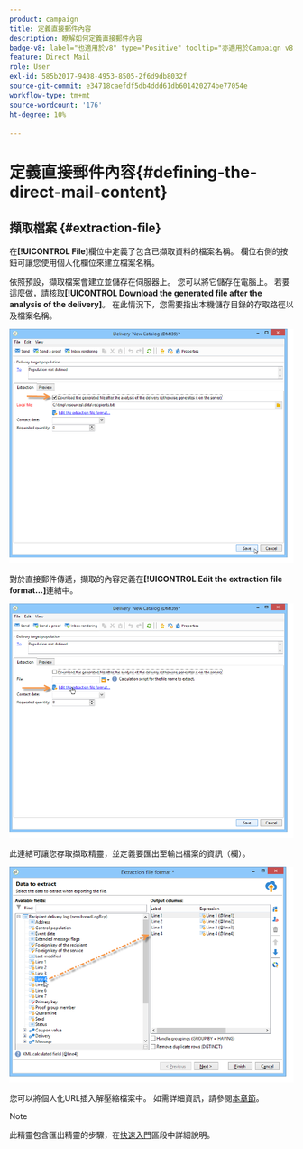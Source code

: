 ```yaml
---
product: campaign
title: 定義直接郵件內容
description: 瞭解如何定義直接郵件內容
badge-v8: label="也適用於v8" type="Positive" tooltip="亦適用於Campaign v8"
feature: Direct Mail
role: User
exl-id: 585b2017-9408-4953-8505-2f6d9db8032f
source-git-commit: e34718caefdf5db4ddd61db601420274be77054e
workflow-type: tm+mt
source-wordcount: '176'
ht-degree: 10%

---
```


# 定義直接郵件內容{#defining-the-direct-mail-content}

## 擷取檔案 {#extraction-file}

在&#x200B;**[!UICONTROL File]**&#x200B;欄位中定義了包含已擷取資料的檔案名稱。 欄位右側的按鈕可讓您使用個人化欄位來建立檔案名稱。

依照預設，擷取檔案會建立並儲存在伺服器上。 您可以將它儲存在電腦上。 若要這麼做，請核取&#x200B;**[!UICONTROL Download the generated file after the analysis of the delivery]**。 在此情況下，您需要指出本機儲存目錄的存取路徑以及檔案名稱。

![](assets/s_ncs_user_mail_delivery_local_file.png)

對於直接郵件傳遞，擷取的內容定義在&#x200B;**[!UICONTROL Edit the extraction file format...]**&#x200B;連結中。

![](assets/s_ncs_user_mail_delivery_format_link.png)

此連結可讓您存取擷取精靈，並定義要匯出至輸出檔案的資訊（欄）。

![](assets/s_ncs_user_mail_delivery_format_wz.png)

您可以將個人化URL插入解壓縮檔案中。 如需詳細資訊，請參閱[本章節](../../web/using/publishing-a-web-form.md)。

>[!NOTE]
>
>此精靈包含匯出精靈的步驟，在[快速入門](../../platform/using/executing-export-jobs.md)區段中詳細說明。
